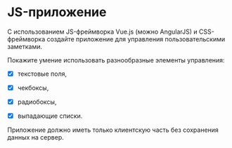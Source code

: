 # JS-приложение

С использованием JS-фреймворка Vue.js (можно AngularJS) и CSS-фреймворка создайте приложение для управления пользовательскими заметками.

Покажите умение использовать разнообразные элементы управления:
 
- [x] текстовые поля,

- [x] чекбоксы,

- [x]  радиобоксы,

- [x]  выпадающие списки.
 
Приложение должно иметь только клиентскую часть без сохранения данных на сервер.
